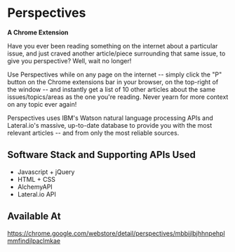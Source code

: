 # Perspectives
**A Chrome Extension**

Have you ever been reading something on the internet about a particular issue, and just craved another article/piece surrounding that same issue, to give you perspective? Well, wait no longer! 

Use Perspectives while on any page on the internet -- simply click the "P" button on the Chrome extensions bar in your browser, on the top-right of the window -- and instantly get a list of 10 other articles about the same issues/topics/areas as the one you're reading. Never yearn for more context on any topic ever again!

Perspectives uses IBM's Watson natural language processing APIs and Lateral.io's massive, up-to-date database to provide you with the most relevant articles -- and from only the most reliable sources. 

## Software Stack and Supporting APIs Used
- Javascript + jQuery
- HTML + CSS
- AlchemyAPI
- Lateral.io API

## Available At
https://chrome.google.com/webstore/detail/perspectives/mbbijlbjhhnpehplmmfindilpaclmkae